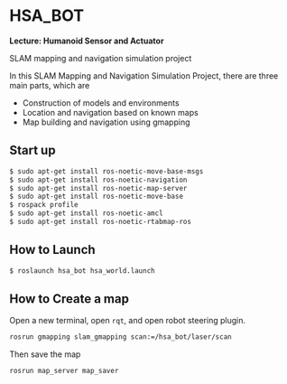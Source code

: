 # HSA_BOT

**Lecture: Humanoid Sensor and Actuator**

SLAM mapping and navigation simulation project

 In this SLAM Mapping and Navigation Simulation Project, there are three main parts, which are
 - Construction of models and environments
 - Location and navigation based on known maps
 - Map building and navigation using gmapping

## Start up
```bash
$ sudo apt-get install ros-noetic-move-base-msgs
$ sudo apt-get install ros-noetic-navigation
$ sudo apt-get install ros-noetic-map-server
$ sudo apt-get install ros-noetic-move-base
$ rospack profile
$ sudo apt-get install ros-noetic-amcl
$ sudo apt-get install ros-noetic-rtabmap-ros
```

## How to Launch
```bash
$ roslaunch hsa_bot hsa_world.launch
```

## How to Create a map

Open a new terminal, open `rqt`, and open robot steering plugin.
```bash
rosrun gmapping slam_gmapping scan:=/hsa_bot/laser/scan
```

Then save the map
```bash
rosrun map_server map_saver
``````
